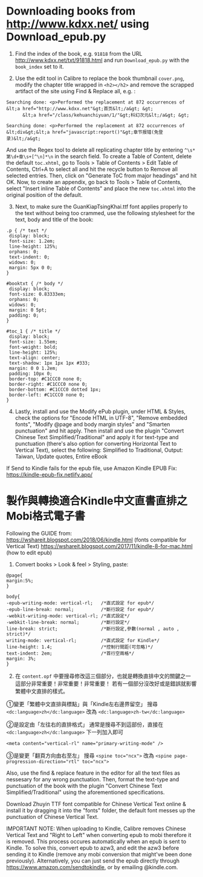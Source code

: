 # Downloading books from http://www.kdxx.net/ using Download_epub.py

1. Find the index of the book, e.g. ```91818``` from the URL http://www.kdxx.net/txt/91818.html and run ```Download_epub.py``` with the ```book_index``` set to it.

2. Use the edit tool in Calibre to replace the book thumbnail ```cover.png```, modify the chapter title wrapped in ```<h2></h2>``` and remove the scrapped artifact of the site using Find & Replace all, e.g. :
```calibre, version 7.16.0
Searching done: <p>Performed the replacement at 872 occurrences of       &lt;a href="http://www.kdxx.net"&gt;首页&lt;/a&gt; &gt;
      &lt;a href="/class/kehuanchiyuan/1/"&gt;科幻次元&lt;/a&gt; &gt;
```
```calibre, version 7.16.0
Searching done: <p>Performed the replacement at 872 occurrences of &lt;div&gt;&lt;a href="javascript:report()"&gt;章节报错(免登录)&lt;/a&gt;
```
And use the Regex tool to delete all replicating chapter title by entering ```^\s*第\d+章\s+[^\n]*\n``` in the search field. To create a Table of Content, delete the default ```toc.xhtml```, go to Tools > Table of Contents > Edit Table of Contents, Ctrl+A to select all and hit the recycle button to Remove all selected entries. Then, click on "Generate ToC from major headings" and hit OK. Now, to create an appendix, go back to Tools > Table of Contents, select "Insert inline Table of Contents" and place the new ```toc.xhtml``` into the original position of the default.

 3. Next, to make sure the GuanKiapTsingKhai.ttf font applies properly to the text without being too crammed, use the following stylesheet for the text, body and title of the book:

 ```
.p { /* text */
  display: block;
  font-size: 1.2em;
  line-height: 125%;
  orphans: 0;
  text-indent: 0;
  widows: 0;
  margin: 5px 0 0;
}

#booktxt { /* body */
  display: block;
  font-size: 0.83333em;
  orphans: 0;
  widows: 0;
  margin: 0 5pt;
  padding: 0;
}

#toc_1 { /* title */
  display: block;
  font-size: 1.55em;
  font-weight: bold;
  line-height: 125%;
  text-align: center;
  text-shadow: 1px 1px 1px #333;
  margin: 0 0 1.2em;
  padding: 10px 0;
  border-top: #C1CCC0 none 0;
  border-right: #C1CCC0 none 0;
  border-bottom: #C1CCC0 dotted 1px;
  border-left: #C1CCC0 none 0;
}
```

4. Lastly, install and use the Modify ePub plugin, under HTML & Styles, check the options for "Encode HTML in UTF-8", "Remove embedded fonts", "Modify @page and body margin styles" and "Smarten punctuation" and hit apply. Then install and use the plugin "Convert Chinese Text Simplified/Traditional" and apply it for text-type and punctuation (there's also option for converting Horizontal Text to Vertical Text), select the following:
Simplified to Traditional, Output: Taiwan, Update quotes, Entire eBook

If Send to Kindle fails for the epub file, use Amazon Kindle EPUB Fix: https://kindle-epub-fix.netlify.app/

# 製作與轉換適合Kindle中文直書直排之Mobi格式電子書

Following the GUIDE from: 
https://wshareit.blogspot.com/2018/06/kindle.html (fonts compatible for Vertical Text)
https://wshareit.blogspot.com/2017/11/kindle-8-for-mac.html (how to edit epub)

1. Convert books > Look & feel > Styling, paste:

```
@page{
margin:5%;
}

body{
-epub-writing-mode: vertical-rl;   /*直式設定 for epub*/
-epub-line-break: normal;          /*斷行設定 for epub*/
-webkit-writing-mode: vertical-rl; /*直式設定*/
-webkit-line-break: normal;        /*斷行設定*/
line-break: strict;                /*斷行設定,參數(normal , auto , strict)*/
writing-mode: vertical-rl;         /*直式設定 for Kindle*/
line-height: 1.4;                  /*控制行間距(可忽略)*/
text-indent: 2em;                  /*首行空兩格*/
margin: 3%;
}
```

2. 在 ```content.opf``` 中要搜尋修改這三個部分，也就是轉換直排中文的關鍵之一
這部分非常重要！非常重要！非常重要！
若有一個部分沒改好或是錯誤就影響繁體中文直排的樣式。

①變更「繁體中文直排與標點」與「Kindle左右邊界留空」
搜尋 ```<dc:language>zh</dc:language>``` 改為
```<dc:language>zh-tw</dc:language>```

②是設定由「左往右的直排格式」
通常是搜尋不到這部份，直接在 ```<dc:language>zh</dc:language>``` 下一列加入即可

```<meta content="vertical-rl" name="primary-writing-mode" />```

③是變更「翻頁方向由右至左」
搜尋 ```<spine toc="ncx">``` 改為
```<spine page-progression-direction="rtl" toc="ncx"> ```

Also, use the find & replace feature in the editor for all the text files as nessesary for any wrong punctuation. Then, format the text-type and punctuation of the book with the plugin "Convert Chinese Text Simplified/Traditional" using the aforementioned specifications.

Download Zhuyin TTF font compatible for Chinese Vertical Text online & install it by dragging it into the "fonts" folder, the default font messes up the punctuation of Chinese Vertical Text.

IMPORTANT NOTE: When uploading to Kindle, Calibre removes Chinese Vertical Text and "Right to Left" when converting epub to mobi therefore it is removed. This process occures automatically when an epub is sent to Kindle. To solve this, convert epub to azw3, and edit the azw3 before sending it to Kindle (remove any mobi conversion that might've been done previously). Alternatively, you can just send the epub directly through https://www.amazon.com/sendtokindle, or by emailing @kindle.com.